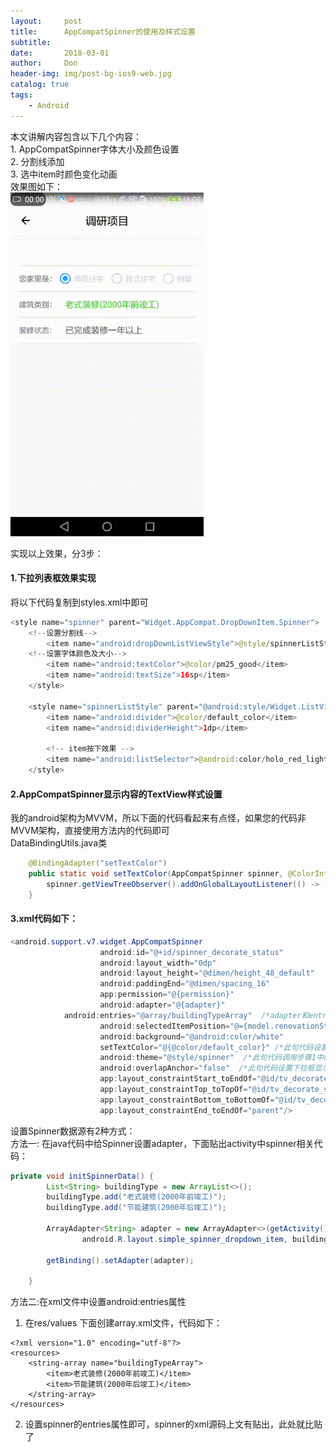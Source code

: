 ```yaml
---
layout:     post
title:      AppCompatSpinner的使用及样式设置
subtitle:   
date:       2018-03-01
author:     Don
header-img: img/post-bg-ios9-web.jpg
catalog: true
tags:
    - Android
---
```

本文讲解内容包含以下几个内容：  
	1. AppCompatSpinner字体大小及颜色设置    
	2. 分割线添加    
	3. 选中item时颜色变化动画      
效果图如下：    
<img src="/img/article/spinner.gif" widht="300px" height="550px"/>

实现以上效果，分3步：  
#### 1.下拉列表框效果实现  
将以下代码复制到styles.xml中即可
```java
<style name="spinner" parent="Widget.AppCompat.DropDownItem.Spinner">
	<!--设置分割线-->
        <item name="android:dropDownListViewStyle">@style/spinnerListStyle</item>
	<!--设置字体颜色及大小-->
        <item name="android:textColor">@color/pm25_good</item>
        <item name="android:textSize">16sp</item>
    </style>

    <style name="spinnerListStyle" parent="@android:style/Widget.ListView.DropDown">
        <item name="android:divider">@color/default_color</item>
        <item name="android:dividerHeight">1dp</item>

        <!-- item按下效果 -->
        <item name="android:listSelector">@android:color/holo_red_light</item>
    </style>
```

#### 2.AppCompatSpinner显示内容的TextView样式设置

我的android架构为MVVM，所以下面的代码看起来有点怪，如果您的代码非MVVM架构，直接使用方法内的代码即可    
DataBindingUtils.java类
```java
    @BindingAdapter("setTextColor")
    public static void setTextColor(AppCompatSpinner spinner, @ColorInt int color) {
        spinner.getViewTreeObserver().addOnGlobalLayoutListener(() -> ((TextView) spinner.getSelectedView()).setTextColor(color));
    }
```


#### 3.xml代码如下：
```java
<android.support.v7.widget.AppCompatSpinner
                    android:id="@+id/spinner_decorate_status"
                    android:layout_width="0dp"
                    android:layout_height="@dimen/height_48_default"
                    android:paddingEnd="@dimen/spacing_16"
                    app:permission="@{permission}"
                    android:adapter="@{adapter}"
		    android:entries="@array/buildingTypeArray"  /*adapter和entries二选一设置即可*/
                    android:selectedItemPosition="@={model.renovationStatusIndex}"
                    android:background="@android:color/white"
                    setTextColor="@{@color/default_color}" /*此句代码设置颜色，调用DataBindingUtils.java类中方法*/
                    android:theme="@style/spinner"	/*此句代码调用步骤1中的样式设置下拉框样式*/
                    android:overlapAnchor="false"  /*此句代码设置下拉框显示在控件下方*/
                    app:layout_constraintStart_toEndOf="@id/tv_decorate_status"
                    app:layout_constraintTop_toTopOf="@id/tv_decorate_status"
                    app:layout_constraintBottom_toBottomOf="@id/tv_decorate_status"
                    app:layout_constraintEnd_toEndOf="parent"/>
```

设置Spinner数据源有2种方式：   
方法一: 在java代码中给Spinner设置adapter，下面贴出activity中spinner相关代码：  

```java
private void initSpinnerData() {
        List<String> buildingType = new ArrayList<>();
        buildingType.add("老式装修(2000年前竣工)");
        buildingType.add("节能建筑(2000年后竣工)");

        ArrayAdapter<String> adapter = new ArrayAdapter<>(getActivity(),
                android.R.layout.simple_spinner_dropdown_item, buildingType);

        getBinding().setAdapter(adapter);

    }
```

方法二:在xml文件中设置android:entries属性     

1. 在res/values 下面创建array.xml文件，代码如下：      
```
<?xml version="1.0" encoding="utf-8"?>
<resources>
    <string-array name="buildingTypeArray">
        <item>老式装修(2000年前竣工)</item>
        <item>节能建筑(2000年后竣工)</item>
    </string-array>
</resources>
```

2. 设置spinner的entries属性即可，spinner的xml源码上文有贴出，此处就比贴了
